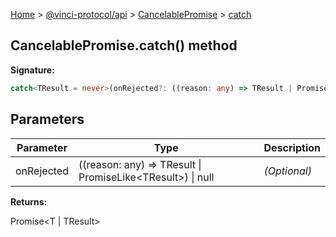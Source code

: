 [Home](./index.md) &gt; [@vinci-protocol/api](./api.md) &gt; [CancelablePromise](./api.cancelablepromise.md) &gt; [catch](./api.cancelablepromise.catch.md)

## CancelablePromise.catch() method

<b>Signature:</b>

```typescript
catch<TResult = never>(onRejected?: ((reason: any) => TResult | PromiseLike<TResult>) | null): Promise<T | TResult>;
```

## Parameters

| Parameter  | Type                                                                | Description       |
| ---------- | ------------------------------------------------------------------- | ----------------- |
| onRejected | ((reason: any) =&gt; TResult \| PromiseLike&lt;TResult&gt;) \| null | <i>(Optional)</i> |

<b>Returns:</b>

Promise&lt;T \| TResult&gt;
